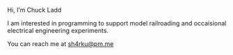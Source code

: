 Hi, I’m Chuck Ladd

I am interested in programming to support model railroading and 
occaisional electrical engineering experiments.

You can reach me at sh4rku@pm.me
